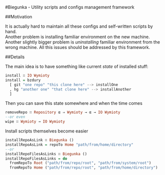 #Biegunka - Utility scripts and configs management framework

##Motivation

It is actually hard to maintain all these configs and self-written scripts by hand.  
Another problem is installing familiar environment on the new machine.  
Another slightly bigger problem is _uninstalling_ familiar environment from the wrong machine.
All this issues should be addressed by this framework.

##Details

The main idea is to have something like current _state_ of installed stuff:

```haskell
install ∷ IO Wymioty
install = bzdury
  [ git "one repo" "this clone here" --> installOne
  , hg "another one" "that clone here" --> installAnother
  ]
```

Then you can save this state somewhere and when the time comes

```haskell
removeRepo ∷ Repository α ⇒ Wymioty → α → IO Wymioty
--or even
wipe ∷ Wymioty → IO Wymioty
```

Install scripts themselves become easier

```haskell
installRepoAsLink ∷ Biegunka ()
installRepoAsLink = repoTo Home "path/from/home/directory"
--or
installRepoFilesAsLinks ∷ Biegunka ()
installRepoFilesAsLinks = do
  fromRepoTo Root ("path/from/repo/root", "path/from/system/root")
  fromRepoTo Home ("path/from/repo/root", "path/from/home/directory")
```
